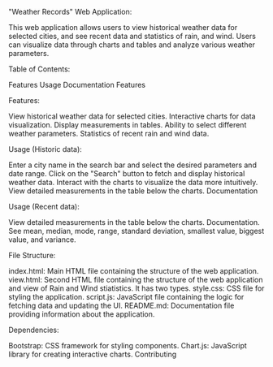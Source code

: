 "Weather Records" Web Application:

This web application allows users to view historical weather data for selected cities, and see recent data and statistics of rain, and wind. Users can visualize data through charts and tables and analyze various weather parameters.


Table of Contents:

Features
Usage
Documentation
Features


Features:

View historical weather data for selected cities.
Interactive charts for data visualization.
Display measurements in tables.
Ability to select different weather parameters.
Statistics of recent rain and wind data.


Usage (Historic data):

Enter a city name in the search bar and select the desired parameters and date range.
Click on the "Search" button to fetch and display historical weather data.
Interact with the charts to visualize the data more intuitively.
View detailed measurements in the table below the charts.
Documentation

Usage (Recent data):

View detailed measurements in the table below the charts.
Documentation.
See mean, median, mode, range, standard deviation, smallest value, biggest value, and variance.



File Structure:

index.html: Main HTML file containing the structure of the web application.
view.html: Second HTML file containing the structure of the web application and view of Rain and Wind stiatistics. It has two types.
style.css: CSS file for styling the application.
script.js: JavaScript file containing the logic for fetching data and updating the UI.
README.md: Documentation file providing information about the application.


Dependencies:

Bootstrap: CSS framework for styling components.
Chart.js: JavaScript library for creating interactive charts.
Contributing
